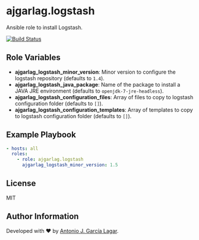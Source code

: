 ajgarlag.logstash
======================

Ansible role to install Logstash.

[![Build Status](https://travis-ci.org/ajgarlag/ansible-logstash.svg?branch=master)](https://travis-ci.org/ajgarlag/ansible-logstash)

Role Variables
--------------

* **ajgarlag_logstash_minor_version**: Minor version to configure the logstash repository (defaults to `1.4`).
* **ajgarlag_logstash_java_package**: Name of the package to install a JAVA JRE environment (defaults to `openjdk-7-jre-headless`).
* **ajgarlag_logstash_configuration_files**: Array of files to copy to logstash configuration folder (defaults to `[]`).
* **ajgarlag_logstash_configuration_templates**: Array of templates to copy to logstash configuration folder (defaults to `[]`).


Example Playbook
----------------

```yml
- hosts: all
  roles:
    - role: ajgarlag.logstash
      ajgarlag_logstash_minor_version: 1.5
```


License
-------

MIT

Author Information
------------------

Developed with ♥ by [Antonio J. García Lagar](http://aj.garcialagar.es).
